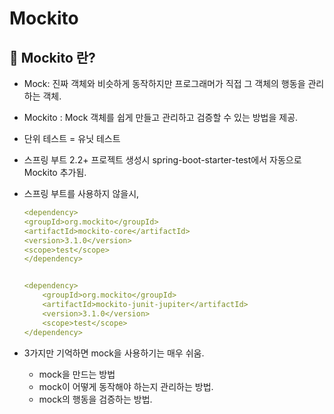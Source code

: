 # Mockito



## 🌈 Mockito 란?

* Mock: 진짜 객체와 비슷하게 동작하지만 프로그래머가 직접 그 객체의 행동을 관리하는 객체.

* Mockito : Mock 객체를 쉽게 만들고 관리하고 검증할 수 있는 방법을 제공.

* 단위 테스트 = 유닛 테스트

* 스프링 부트 2.2+ 프로젝트 생성시 spring-boot-starter-test에서 자동으로 Mockito 추가됨.

* 스프링 부트를 사용하지 않을시,
    ```yml
    <dependency>
    <groupId>org.mockito</groupId>
    <artifactId>mockito-core</artifactId>
    <version>3.1.0</version>
    <scope>test</scope>
    </dependency>


    <dependency>
        <groupId>org.mockito</groupId>
        <artifactId>mockito-junit-jupiter</artifactId>
        <version>3.1.0</version>
        <scope>test</scope>
    </dependency>
    ```

* 3가지만 기억하면 mock을 사용하기는 매우 쉬움.
    - mock을 만드는 방법
    - mock이 어떻게 동작해야 하는지 관리하는 방법.
    - mock의 행동을 검증하는 방법.

































